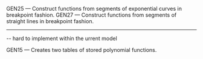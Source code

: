 GEN25 — Construct functions from segments of exponential curves in breakpoint fashion.
GEN27 — Construct functions from segments of straight lines in breakpoint fashion.

----------------------
-- hard to implement within the urrent model

GEN15 — Creates two tables of stored polynomial functions.